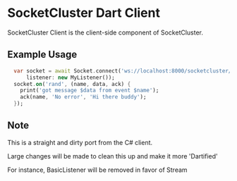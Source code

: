 # SocketCluster Dart Client

SocketCluster Client is the client-side component of SocketCluster.

## Example Usage
```dart
  var socket = await Socket.connect('ws://localhost:8000/socketcluster/',
      listener: new MyListener());
  socket.on('rand', (name, data, ack) {
    print('got message $data from event $name');
    ack(name, 'No error', 'Hi there buddy');
  });
```

## Note
This is a straight and dirty port from the C# client.

Large changes will be made to clean this up and make it more 'Dartified'

For instance, BasicListener will be removed in favor of Stream<Updates>

